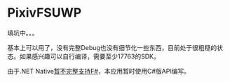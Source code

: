 # PixivFSUWP

填坑中。。。

基本上可以用了，没有完整Debug也没有细节化一些东西，目前处于很粗糙的状态。如果感兴趣可以自行编译，需要至少17763的SDK。

由于.NET Native[暂不完整支持F#](https://github.com/dotnet/corert/issues/6055)，本应用暂时使用C#版API编写。